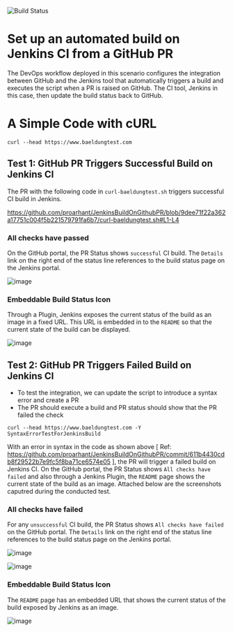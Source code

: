 ![Build Status](http://provungshu.baeldungtest.com:8080/buildStatus/icon?job=JenkinsBuildOnGithubPR)
# Set up an automated build on Jenkins CI from a GitHub PR

The DevOps workflow deployed in this scenario configures the integration between GitHub and the Jenkins tool that automatically triggers a build and executes the script when a PR is raised on GitHub. The CI tool, Jenkins in this case, then update the build status back to GitHub.

# A Simple Code  with cURL
```
curl --head https://www.baeldungtest.com
```

## Test 1: GitHub PR Triggers Successful Build on Jenkins CI

The PR with the following code in `curl-baeldungtest.sh` triggers successful CI build in Jenkins.

https://github.com/proarhant/JenkinsBuildOnGithubPR/blob/9dee71f22a362a17751c004f5b221579791fa6b7/curl-baeldungtest.sh#L1-L4

### All checks have passed

On the GitHub portal, the PR Status shows `successful` CI build. The `Details` link on the right end of the status line references to the build status page on the Jenkins portal.

![image](https://github.com/proarhant/JenkinsBuildOnGithubPR/assets/2681229/10ded9ec-2c64-48b0-951a-b6da5e9f16e9)

### Embeddable Build Status Icon

Through a Plugin, Jenkins exposes the current status of the build as an image in a fixed URL. This URL is embedded in to the `README` so that the current state of the build can be displayed.

![image](https://github.com/proarhant/JenkinsBuildOnGithubPR/assets/2681229/910210d8-84d2-4e5b-abc2-5fe1b1935c58)

## Test 2: GitHub PR Triggers Failed Build on Jenkins CI

- To test the integration, we can update the script to introduce a syntax error and create a PR
- The PR should execute a build and PR status should show that the PR failed the check

```
curl --head https://www.baeldungtest.com -Y SyntaxErrorTestForJenkinsBuild
```

With an error in syntax in the code as shown above [ Ref: https://github.com/proarhant/JenkinsBuildOnGithubPR/commit/611b4430cdb8f29522b7e9fc5f8ba71ce6574e05 ], the PR will trigger a failed build on Jenkins CI.
On the GitHub portal, the PR Status shows `All checks have failed` and also through a Jenkins Plugin, the `README` page shows the current state of the build as an image. Attached below are the screenshots caputred during the conducted test.

### All checks have failed

For any `unsuccessful` CI build, the PR Status shows `All checks have failed` on the GitHub portal. The `Details` link on the right end of the status line references to the build status page on the Jenkins portal.

![image](https://github.com/proarhant/JenkinsBuildOnGithubPR/assets/2681229/7bf82c10-b802-449a-91e1-989b379ba7e9)

![image](https://github.com/proarhant/JenkinsBuildOnGithubPR/assets/2681229/563e8d8c-b6d5-46d1-b169-5fcc60418913)

### Embeddable Build Status Icon

The `README` page has an embedded URL that shows the current status of the build exposed by Jenkins as an image.

![image](https://github.com/proarhant/JenkinsBuildOnGithubPR/assets/2681229/18d73284-d819-4bf0-b3f6-266b2913ba75)
